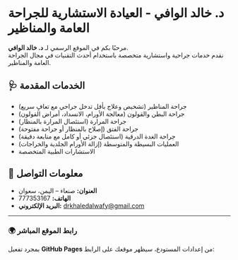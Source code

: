 # د. خالد الوافي - العيادة الاستشارية للجراحة العامة والمناظير

مرحبًا بكم في الموقع الرسمي لـ **د. خالد الوافي**.  
نقدم خدمات جراحية واستشارية متخصصة باستخدام أحدث التقنيات في مجال الجراحة العامة والمناظير.

## 🩺 الخدمات المقدمة
- جراحة المناظير (تشخيص وعلاج بأقل تدخل جراحي مع تعافٍ سريع)  
- جراحة البطن والقولون (معالجة الأورام، الانسداد، أمراض القولون)  
- جراحة المرارة (استئصال المرارة بالمنظار)  
- جراحة الفتق (إصلاح بالمنظار أو جراحة مفتوحة)  
- جراحة الغدة الدرقية (استئصال جزئي أو كامل مع متابعة دقيقة)  
- العمليات البسيطة والمتوسطة (إزالة الأورام الجلدية والخراجات)  
- الاستشارات الطبية المتخصصة  

## 📍 معلومات التواصل
- **العنوان:** صنعاء – اليمن، سعوان  
- **الهاتف:** 777353167  
- **البريد الإلكتروني:** drkhaledalwafy@gmail.com  

---

### 🌍 رابط الموقع المباشر
بمجرد تفعيل **GitHub Pages** من إعدادات المستودع، سيظهر موقعك على الرابط:
